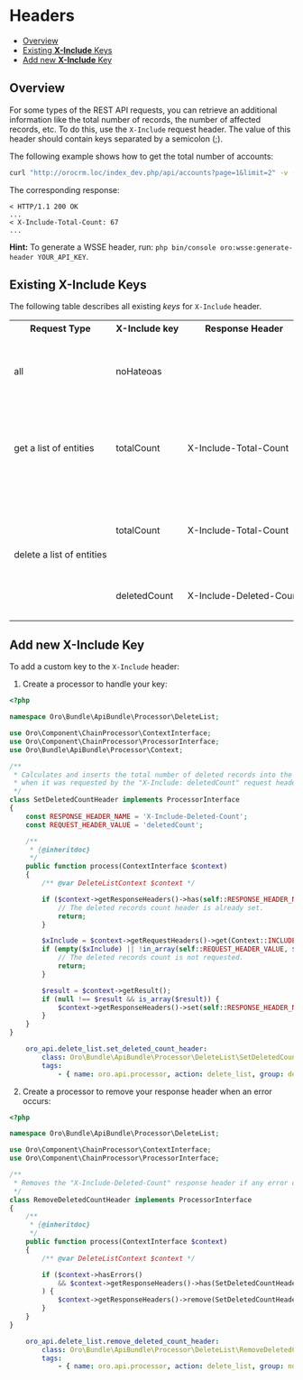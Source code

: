 # Headers

 - [Overview](#overview)
 - [Existing **X-Include** Keys](#existing-x-include-keys)
 - [Add new **X-Include** Key](#add-new-x-include-key)

## Overview

For some types of the REST API requests, you can retrieve an additional information like the total number of records, the number of affected records, etc. To do this, use the `X-Include` request header. The value of this header should contain keys separated by a semicolon (;).

The following example shows how to get the total number of accounts:

```bash
curl "http://orocrm.loc/index_dev.php/api/accounts?page=1&limit=2" -v --header "X-Include:totalCount" --header "X-WSSE:..."
```

The corresponding response:

```
< HTTP/1.1 200 OK
...
< X-Include-Total-Count: 67
...
```

**Hint:** To generate a WSSE header, run: `php bin/console oro:wsse:generate-header YOUR_API_KEY`.

## Existing X-Include Keys

The following table describes all existing *keys* for `X-Include` header.

<table>
<tr>
    <th nowrap>Request Type</th>
    <th nowrap>X-Include key</th>
    <th nowrap>Response Header</th>
    <th>Description</th>
</tr>
<tr>
    <td nowrap>all</td>
    <td nowrap>noHateoas</td>
    <td nowrap></td>
    <td>Removes all HATEOAS related links from the response.</td>
</tr>
<tr>
    <td nowrap>get a list of entities</td>
    <td nowrap>totalCount</td>
    <td nowrap>X-Include-Total-Count</td>
    <td>Returns the total number of entities. It is calculated based on input filters.</td>
</tr>
<tr>
    <td nowrap rowspan="2">delete a list of entities</td>
    <td nowrap>totalCount</td>
    <td nowrap>X-Include-Total-Count</td>
    <td>Returns the total number of entities. It is calculated based on input filters.</td>
</tr>
<tr>
    <td nowrap>deletedCount</td>
    <td nowrap>X-Include-Deleted-Count</td>
    <td>Returns the number of deleted entities</td>
</tr>
</table>

## Add new X-Include Key

To add a custom key to the `X-Include` header:

1. Create a processor to handle your key:

```php
<?php

namespace Oro\Bundle\ApiBundle\Processor\DeleteList;

use Oro\Component\ChainProcessor\ContextInterface;
use Oro\Component\ChainProcessor\ProcessorInterface;
use Oro\Bundle\ApiBundle\Processor\Context;

/**
 * Calculates and inserts the total number of deleted records into the "X-Include-Deleted-Count" response header
 * when it was requested by the "X-Include: deletedCount" request header.
 */
class SetDeletedCountHeader implements ProcessorInterface
{
    const RESPONSE_HEADER_NAME = 'X-Include-Deleted-Count';
    const REQUEST_HEADER_VALUE = 'deletedCount';

    /**
     * {@inheritdoc}
     */
    public function process(ContextInterface $context)
    {
        /** @var DeleteListContext $context */

        if ($context->getResponseHeaders()->has(self::RESPONSE_HEADER_NAME)) {
            // The deleted records count header is already set.
            return;
        }

        $xInclude = $context->getRequestHeaders()->get(Context::INCLUDE_HEADER);
        if (empty($xInclude) || !in_array(self::REQUEST_HEADER_VALUE, $xInclude, true)) {
            // The deleted records count is not requested.
            return;
        }

        $result = $context->getResult();
        if (null !== $result && is_array($result)) {
            $context->getResponseHeaders()->set(self::RESPONSE_HEADER_NAME, count($result));
        }
    }
}
```

```yaml
    oro_api.delete_list.set_deleted_count_header:
        class: Oro\Bundle\ApiBundle\Processor\DeleteList\SetDeletedCountHeader
        tags:
            - { name: oro.api.processor, action: delete_list, group: delete_data, priority: -10 }
```

2. Create a processor to remove your response header when an error occurs:

```php
<?php

namespace Oro\Bundle\ApiBundle\Processor\DeleteList;

use Oro\Component\ChainProcessor\ContextInterface;
use Oro\Component\ChainProcessor\ProcessorInterface;

/**
 * Removes the "X-Include-Deleted-Count" response header if any error occurs.
 */
class RemoveDeletedCountHeader implements ProcessorInterface
{
    /**
     * {@inheritdoc}
     */
    public function process(ContextInterface $context)
    {
        /** @var DeleteListContext $context */

        if ($context->hasErrors()
            && $context->getResponseHeaders()->has(SetDeletedCountHeader::RESPONSE_HEADER_NAME)
        ) {
            $context->getResponseHeaders()->remove(SetDeletedCountHeader::RESPONSE_HEADER_NAME);
        }
    }
}
```

```yaml
    oro_api.delete_list.remove_deleted_count_header:
        class: Oro\Bundle\ApiBundle\Processor\DeleteList\RemoveDeletedCountHeader
        tags:
            - { name: oro.api.processor, action: delete_list, group: normalize_result, priority: 100 }
```

